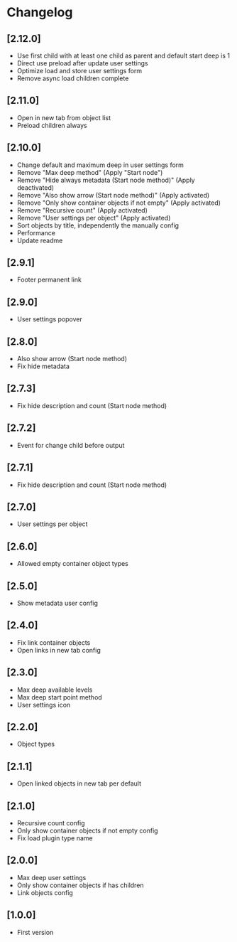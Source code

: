 # Changelog

## [2.12.0]
- Use first child with at least one child as parent and default start deep is 1
- Direct use preload after update user settings
- Optimize load and store user settings form
- Remove async load children complete

## [2.11.0]
- Open in new tab from object list
- Preload children always

## [2.10.0]
- Change default and maximum deep in user settings form
- Remove "Max deep method" (Apply "Start node")
- Remove "Hide always metadata (Start node method)" (Apply deactivated)
- Remove "Also show arrow (Start node method)" (Apply activated)
- Remove "Only show container objects if not empty" (Apply activated)
- Remove "Recursive count" (Apply activated)
- Remove "User settings per object" (Apply activated)
- Sort objects by title, independently the manually config
- Performance
- Update readme

## [2.9.1]
- Footer permanent link

## [2.9.0]
- User settings popover

## [2.8.0]
- Also show arrow (Start node method)
- Fix hide metadata

## [2.7.3]
- Fix hide description and count (Start node method)

## [2.7.2]
- Event for change child before output

## [2.7.1]
- Fix hide description and count (Start node method)

## [2.7.0]
- User settings per object

## [2.6.0]
- Allowed empty container object types

## [2.5.0]
- Show metadata user config

## [2.4.0]
- Fix link container objects
- Open links in new tab config

## [2.3.0]
- Max deep available levels
- Max deep start point method
- User settings icon

## [2.2.0]
- Object types

## [2.1.1]
- Open linked objects in new tab per default

## [2.1.0]
- Recursive count config
- Only show container objects if not empty config
- Fix load plugin type name

## [2.0.0]
- Max deep user settings
- Only show container objects if has children
- Link objects config

## [1.0.0]
- First version
